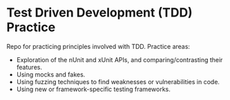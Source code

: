 # Test Driven Development (TDD) Practice
Repo for practicing principles involved with TDD. Practice areas:

- Exploration of the nUnit and xUnit APIs, and comparing/contrasting their features.
- Using mocks and fakes.
- Using fuzzing techniques to find weaknesses or vulnerabilities in code.
- Using new or framework-specific testing frameworks.
